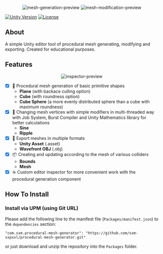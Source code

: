 <p align="center">
  <img alt="mesh-generation-preview" src="https://user-images.githubusercontent.com/37039414/200845488-d86fd0e0-5d89-44d2-a8ed-633aec21eec9.gif" />
  <img alt="mesh-modification-preview" src="https://user-images.githubusercontent.com/37039414/200845661-b2faeb53-a567-4cdb-acb1-f29b0d9e5815.gif" />
</p>

[![Unity Version](https://img.shields.io/badge/unity-2020.3%2B-blue)](https://unity3d.com/get-unity/download)
[![License](https://img.shields.io/badge/license-MIT-green)](https://github.com/sxm-sxpxxl/parallax-effect/blob/master/LICENSE.md)

## About

A simple Unity editor tool of procedural mesh generating, modifying and exporting. Created for educational purposes.

## Features

<p align="center">
  <img alt="inspector-preview" src="https://user-images.githubusercontent.com/37039414/200845742-0b66bedc-149f-4a08-a3bc-fbb2bc79a6e5.png" />
</p>

- [x] 🔨 Procedural mesh generation of basic primitive shapes</br>
     - **Plane** (with backace culling option)
     - **Cube** (with roundness option)
     - **Cube Sphere** (a more evenly distributed sphere than a cube with maximum roundness)
- [x] 🔧 Changing mesh vertices with simple modifiers in multi-threaded way with Job System, Burst Compiler and Unity Mathematics library for better calculations</br>
     - **Sine**
     - **Ripple**
- [x] 💾 Export meshes in multiple formats</br>
     - **Unity Asset** (.asset)
     - **Wavefront OBJ** (.obj)
- [x] 📦 Creating and updating according to the mesh of various colliders</br>
     - **Bounds**
     - **Mesh**
- [x] ☕ Custom editor inspector for more convenient work with the procedural generation component</br>

## How To Install
### Install via UPM (using Git URL)
Please add the following line to the manifest file (`Packages/manifest.json`) to the `dependencies` section:

```"com.sxm.procedural-mesh-generator": "https://github.com/sxm-sxpxxl/procedural-mesh-generator.git"```

or just download and unzip the repository into the `Packages` folder.
